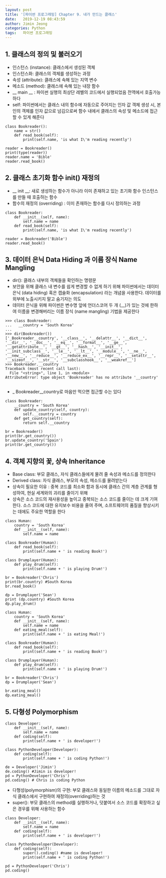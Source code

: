 ```yaml
---
layout: post
title: '[파이썬 프로그래밍] Chapter 9. 내가 만드는 클래스'
date:   2019-12-19 08:43:59
author: Jimin Jeong
categories: Python
tags:	파이썬 프로그래밍
---
```


## 1. 클래스의 정의 및 불러오기
* 인스턴스 (instance): 클래스에서 생성된 객체
* 인스턴스화: 클래스의 객체를 생성하는 과정
* 속성 (attribute): 클래스에 속해 있는 지역 변수
* 메소드 (method): 클래스에 속해 있는 내장 함수
*  __ main __ : 파이썬 실행의 최상단 레벨의 코드에서 실행되었음
			전역에서 호출가능하다
* self: 파이썬에서는 클래스 내의 함수에 자동으로 주어지는 인자 값
	객체 생성 시, 본인의 객체를 인자 값으로 넘김으로써 함수 내에서 클래스의 	속성 및 메소드에 접근할 수 있게 해준다
```
class Bookreader():
	name = str()
	def read_book(self):
		print(self.name, 'is what I\'m reading recently')
		
reader = Bookreader()
print(type(reader))
reader.name = 'Bible'
reader.read_book()
```

## 2. 클래스 초기화 함수 __init__() 재정의
* __ init __: 새로 생성하는 함수가 아니라 이미 존재하고 있는 초기화 함수
		  인스턴스를 만들 때 호출하는 함수
* 함수의 재정의 (overriding) : 이미 존재하는 함수를 다시 정의하는 과정
```
class Bookreader:
	def __init__(self, name):
		self.name = name
	def read_book(self):
		print(self.name, 'is what I\'m reading recently')
		
reader = Bookreader('Bible')
reader.read_book()
```

## 3. 데이터 은닉 Data Hiding 과 이름 장식 Name Mangling
* dir(): 클래스 내부의 객체들을 확인하는 명령문
* 보안을 위해 클래스 내 변수를 쉽게 변경할 수 없게 하기 위해 파이썬에서는 데이터 은닉 (data hiding) 혹은 캡슐화 (encapsulation) 라는 개념을 사용한다. 데이터를 외부에 노출시키지 말고 숨기자는 의도
* 데이터 은닉을 위해 파이썬은 변수명 앞에 언더스코어 두 개 (__)가 있는 것에 한하여 이름을 변경해버리는 이름 장식 (name mangling) 기법을 제공한다
```
>>> class Bookreader:
...   __country = 'South Korea'
...   
>>> dir(Bookreader())
['_Bookreader__country', '__class__', '__delattr__', '__dict__', '__dir__', '__doc__', '__eq__', '__format__', '__ge__', '__getattribute__', '__gt__', '__hash__', '__init__', '__init_subclass__', '__le__', '__lt__', '__module__', '__ne__', '__new__', '__reduce__', '__reduce_ex__', '__repr__', '__setattr__', '__sizeof__', '__str__', '__subclasshook__', '__weakref__']
>>> Bookreader.__country
Traceback (most recent call last):
  File "<string>", line 1, in <module>
AttributeError: type object 'Bookreader' has no attribute '__country'
 
```
* _ Bookreader__country로 마음만 먹으면 접근할 수는 있다
```
class Bookreader:
	__country = 'South Korea'
	def update_country(self, country):
		self.__country = country
	def get_country(self):
		return self.__country
		
br = Bookreader()
print(br.get_country())
br.update_country('Spain')
print(br.get_country())
```

## 4. 객체 지향의 꽃, 상속 Inheritance
* Base class: 부모 클래스, 자식 클래스들에게 물려 줄 속성과 메소드를 정의한다
* Derived class: 자식 클래스, 부모의 속성, 메소드를 물려받는다
* 상속이 필요한 이유
: 중복 코드를 최소화 함과 동시에 클래스 간의 계층 관계를 형성하여, 현실 세계와의 괴리를 줄이기 위해
* 상속은 소스 코드의 재사용성을 높이고 중복되는 소스 코드를 줄이는 데 크게 기여한다. 소스 코드에 대한 유지보수 비용을 줄여 주며, 소프트웨어의 품질을 향상시키는 데에도 주요한 역할을 한다

```
class Human:
	country = 'South Korea'
	def __init__(self, name):
		self.name = name

class Bookreader(Human):
	def read_book(self):
		print(self.name + ' is reading Book!')
		
class Drumplayer(Human):
	def play_drum(self):
		print(self.name + ' is playing Drum!')
		
br = Bookreader('Chris')
print(br.country) #South Korea
br.read_book() 

dp = Drumplayer('Sean')
print (dp.country) #South Korea
dp.play_drum()
```

```
class Human:
	country = 'South Korea'
	def __init__(self, name):
		self.name = name
	def eating_meal(self):
		print(self.name + ' is eating Meal!')

class Bookreader(Human):
	def read_book(self):
		print(self.name + ' is reading Book!')
		
class Drumplayer(Human):
	def play_drum(self):
		print(self.name + ' is playing Drum!')
		
br = Bookreader('Chris')
dp = Drumplayer('Sean')

br.eating_meal()
dp.eating_meal()
```

## 5. 다형성 Polymorphism
```
class Developer:
	def __init__(self, name):
		self.name = name
	def coding(self):
		print(self.name + ' is developer!')

class PythonDeveloper(Developer):
	def coding(self):
		print(self.name + ' is coding Python!')
		
de = Developer('Jimin')		
de.coding() #Jimin is developer!
pd = PythonDeveloper('Chris')
pd.coding() # Chris is coding Python
```

* 다형성(polymorphism)의 구현: 부모 클래스와 동일한 이름의 메소드를 그대로 자식 클래스에서 구현하여 재정의(overriding)하는 것
* super(): 부모 클래스의 method를 실행하거나, 덧붙여서 소스 코드를 확장하고 싶은 경우를 위해 사용하는 함수
```
class Developer:
	def __init__(self, name):
		self.name = name
	def coding(self):
		print(self.name + ' is developer!')

class PythonDeveloper(Developer):
	def coding(self):
		super().coding() #name is developer!
		print(self.name + ' is coding Python!')
		
pd = PythonDeveloper('Chris')
pd.coding() 
```
